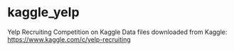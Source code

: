 # kaggle_yelp
Yelp Recruiting Competition on Kaggle
Data files downloaded from Kaggle: https://www.kaggle.com/c/yelp-recruiting